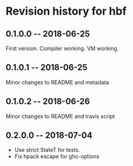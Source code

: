 # Revision history for hbf

## 0.1.0.0 -- 2018-06-25

First version. Compiler working. VM working.

## 0.1.0.1 -- 2018-06-25

Minor changes to README and metadata

## 0.1.0.2 -- 2018-06-26

Minor changes to README and travis script

## 0.2.0.0 -- 2018-07-04

  - Use strict StateT for tests.
  - Fix hpack escape for ghc-options
